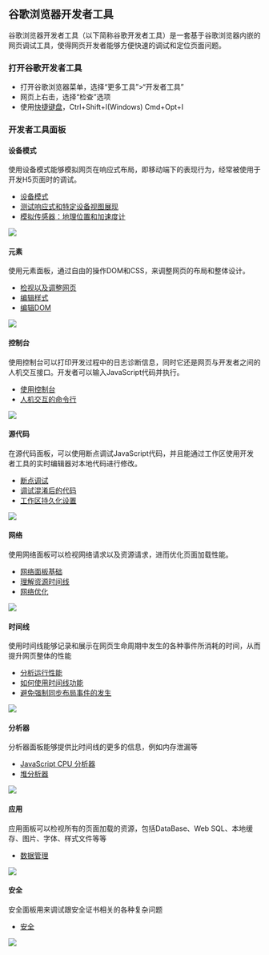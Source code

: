 ## 谷歌浏览器开发者工具
谷歌浏览器开发者工具（以下简称谷歌开发者工具）是一套基于谷歌浏览器内嵌的网页调试工具，使得网页开发者能够方便快速的调试和定位页面问题。

### 打开谷歌开发者工具
* 打开谷歌浏览器菜单，选择“更多工具”>“开发者工具”
* 网页上右击，选择“检查”选项
* 使用[快捷键盘](快捷键.md)，Ctrl+Shift+I(Windows) Cmd+Opt+I

### 开发者工具面板

#### 设备模式
使用设备模式能够模拟网页在响应式布局，即移动端下的表现行为，经常被使用于开发H5页面时的调试。
* [设备模式](模拟移动设备.md)
* [测试响应式和特定设备视图展现](响应式设备视图.md)
* [模拟传感器：地理位置和加速度计](模拟位置和加速度计.md)

![](https://developers.google.cn/web/tools/chrome-devtools/images/devicemode.png)

#### 元素
使用元素面板，通过自由的操作DOM和CSS，来调整网页的布局和整体设计。
* [检视以及调整网页](元素面板.md)
* [编辑样式](编辑样式.md)
* [编辑DOM](编辑dom.md)

![](https://developers.google.cn/web/tools/chrome-devtools/images/elements-panel.png)

#### 控制台
使用控制台可以打印开发过程中的日志诊断信息，同时它还是网页与开发者之间的人机交互接口。开发者可以输入JavaScript代码并执行。
* [使用控制台](控制台面板.md)
* [人机交互的命令行](命令行.md)

![](https://developers.google.cn/web/tools/chrome-devtools/images/console-panel.png)

#### 源代码
在源代码面板，可以使用断点调试JavaScript代码，并且能通过工作区使用开发者工具的实时编辑器对本地代码进行修改。
* [断点调试](代码调试.md)
* [调试混淆后的代码](格式化混淆的代码.md)
* [工作区持久化设置](工作空间.md)

![](https://developers.google.cn/web/tools/chrome-devtools/images/sources-panel.png)

#### 网络
使用网络面板可以检视网络请求以及资源请求，进而优化页面加载性能。
* [网络面板基础](网络.md)
* [理解资源时间线](网络请求加载时间线.md)
* [网络优化](性能优化.md)

![](https://developers.google.cn/web/tools/chrome-devtools/images/network-panel.png)

#### 时间线
使用时间线能够记录和展示在网页生命周期中发生的各种事件所消耗的时间，从而提升网页整体的性能
* [分析运行性能](时间线.md)
* [如何使用时间线功能](如何使用时间线.md)
* [避免强制同步布局事件的发生](强制同步布局.md)

![](https://developers.google.cn/web/tools/chrome-devtools/images/timeline-panel.png)

#### 分析器
分析器面板能够提供比时间线的更多的信息，例如内存泄漏等
* [JavaScript CPU 分析器](代码执行优化.md)
* [堆分析器](解决内存问题.md)

![](https://developers.google.cn/web/tools/chrome-devtools/images/profiles-panel.png)

#### 应用
应用面板可以检视所有的页面加载的资源，包括DataBase、Web SQL、本地缓存、图片、字体、样式文件等等
* [数据管理](检视以及管理缓存.md)

![](https://developers.google.cn/web/tools/chrome-devtools/images/application-panel.png)

#### 安全
安全面板用来调试跟安全证书相关的各种复杂问题
* [安全](安全.md)

![](https://developers.google.cn/web/tools/chrome-devtools/images/security-panel.png)